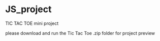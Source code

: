 # JS_project
TIC TAC TOE mini project

please download and run the Tic Tac Toe .zip folder for project preview
